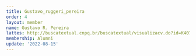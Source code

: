 ```yaml
---
title: Gustavo_ruggeri_pereira
order: 4
layout: member
name: Gustavo R. Pereira
lattes: http://buscatextual.cnpq.br/buscatextual/visualizacv.do?id=K4071532J2
membership: Alumni
update: '2022-08-15'
---
```



